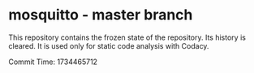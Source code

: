 # mosquitto - master branch

This repository contains the frozen state of the repository.
Its history is cleared. It is used only for static code
analysis with Codacy.

Commit Time: 1734465712
